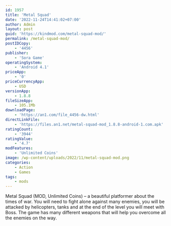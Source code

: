 ```yaml
---
id: 1957
title: 'Metal Squad'
date: '2022-11-24T14:41:02+07:00'
author: Admin
layout: post
guid: 'https://kindmod.com/metal-squad-mod/'
permalink: /metal-squad-mod/
postIDCopy:
    - '4456'
publisher:
    - 'Sora Game'
operatingSystem:
    - 'Android 4.1'
priceApp:
    - '0'
priceCurrencyApp:
    - USD
versionApp:
    - 1.8.8
fileSizeApp:
    - 105.1Mb
downloadPage:
    - 'https://an1.com/file_4456-dw.html'
directLinkFile:
    - 'https://files.an1.net/metal-squad-mod_1.8.8-android-1.com.apk'
ratingCount:
    - '3944'
ratingValue:
    - '4.7'
modFeatures:
    - 'Unlimited Coins'
image: /wp-content/uploads/2022/11/metal-squad-mod.png
categories:
    - Action
    - Games
tags:
    - mods
---
```


Metal Squad (MOD, Unlimited Coins) – a beautiful platformer about the times of war. You will need to fight alone against many enemies, you will be attacked by helicopters, tanks and at the end of the level you will meet with Boss. The game has many different weapons that will help you overcome all the enemies on the way.